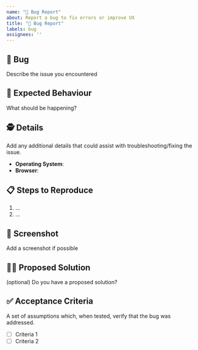 ```yaml
---
name: "🐛 Bug Report"
about: Report a bug to fix errors or improve UX
title: "🐛 Bug Report"
labels: bug
assignees: ''
---
```


## 🐛 Bug

Describe the issue you encountered

## 🦋 Expected Behaviour

What should be happening?

## 🕵️ Details

Add any additional details that could assist with troubleshooting/fixing the issue.

- **Operating System**: 
- **Browser**: 

## 📋 Steps to Reproduce

1. ...
2. ...

## 📸 Screenshot

Add a screenshot if possible

## 🙋‍♀️ Proposed Solution

(optional) Do you have a proposed solution?

## ✅ Acceptance Criteria

A set of assumptions which, when tested, verify that the bug was addressed.

- [ ] Criteria 1
- [ ] Criteria 2
